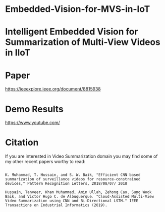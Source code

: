 # Embedded-Vision-for-MVS-in-IoT
Intelligent Embedded Vision for Summarization of Multi-View Videos in IIoT
==================

Paper
=========
https://ieeexplore.ieee.org/document/8815938



Demo Results 
=========
https://www.youtube.com/

Citation
=======
If you are interested in Video Summarization domain you may find some of my other recent papers worthy to read:
<pre>
<code>
K. Muhammad, T. Hussain, and S. W. Baik, "Efficient CNN based summarization of surveillance videos for resource-constrained devices," Pattern Recognition Letters, 2018/08/07/ 2018

Hussain, Tanveer, Khan Muhammad, Amin Ullah, Zehong Cao, Sung Wook Baik, and Victor Hugo C. de Albuquerque. "Cloud-Assisted Multi-View Video Summarization using CNN and Bi-Directional LSTM." IEEE Transactions on Industrial Informatics (2019).
</code>
</pre>
